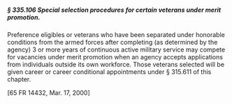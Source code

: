 ##### § 335.106 Special selection procedures for certain veterans under merit promotion. #####

Preference eligibles or veterans who have been separated under honorable conditions from the armed forces after completing (as determined by the agency) 3 or more years of continuous active military service may compete for vacancies under merit promotion when an agency accepts applications from individuals outside its own workforce. Those veterans selected will be given career or career conditional appointments under § 315.611 of this chapter.

[65 FR 14432, Mar. 17, 2000]